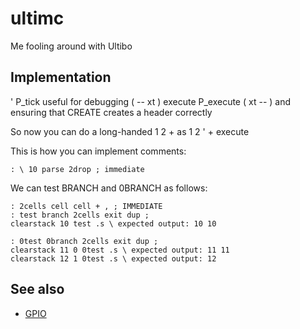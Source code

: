 # ultimc
Me fooling around with Ultibo

## Implementation

' P_tick useful for debugging ( -- xt )
execute P_execute ( xt -- )
and ensuring that CREATE creates a header correctly

So now you can do a long-handed 1 2 + as 1 2 ' + execute

This is how you can implement comments:
```
: \ 10 parse 2drop ; immediate
```


We can test BRANCH and 0BRANCH as follows:
```
: 2cells cell cell + , ; IMMEDIATE
: test branch 2cells exit dup ;
clearstack 10 test .s \ expected output: 10 10

: 0test 0branch 2cells exit dup ;
clearstack 11 0 0test .s \ expected output: 11 11
clearstack 12 1 0test .s \ expected output: 12
```

## See also

* [GPIO](GPIO.md)

